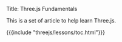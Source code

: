 Title: Three.js Fundamentals

This is a set of article to help learn Three.js.

{{{include "threejs/lessons/toc.html"}}}


<!--

{{{table_of_contents}}}

-->




